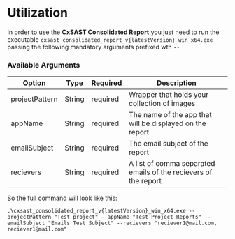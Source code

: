 # Utilization

In order to use the **CxSAST Consolidated Report** you just need to run the executable `cxsast_consolidated_report_v{latestVersion}_win_x64.exe` passing the following mandatory arguments prefixed wth `--`

### Available Arguments
| Option | Type | Required | Description |
| --- | --- | --- | --- |
| projectPattern | String |required | Wrapper that holds your collection of images |
| appName | String |required | The name of the app that will be displayed on the report |
| emailSubject | String | required | The email subject of the report |
| recievers | String | required | A list of comma separated emails of the recievers of the report  |


So the full command will look like this: 

``` shell
.\cxsast_consolidated_report_v{latestVersion}_win_x64.exe --projectPattern "Test project" --appName "Test Project Reports" --emailSubject "Emails Test Subject" --recievers "reciever1@mail.com, reciever1@mail.com"
```
